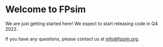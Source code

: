 # Welcome to FPsim

We are just getting started here! We expect to start releasing code in Q4 2022. 

If you have any questions, please contact us at info@fpsim.org.
